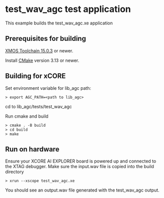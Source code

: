 # test_wav_agc test application

This example builds the test_wav_agc.xe application

## Prerequisites for building

[XMOS Toolchain 15.0.3](https://www.xmos.com/software/tools/) or newer.

Install [CMake](https://cmake.org/download/) version 3.13 or newer.

## Building for xCORE

Set environment variable for lib_agc path:

    > export AGC_PATH=<path to lib_agc>

cd to lib_agc/tests/test_wav_agc

Run cmake and build

    > cmake . -B build
    > cd build
    > make

## Run on hardware

Ensure your XCORE AI EXPLORER board is powered up and connected to the XTAG debugger.
Make sure the input.wav file is copied into the build directory

    > xrun --xscope test_wav_agc.xe


You should see an output.wav file generated with the test_wav_agc output. 

